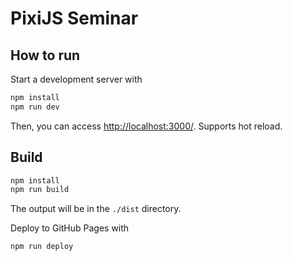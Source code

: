 # PixiJS Seminar

## How to run

Start a development server with

```bash
npm install
npm run dev
```

Then, you can access <http://localhost:3000/>. Supports hot reload.

## Build

```bash
npm install
npm run build
```

The output will be in the `./dist` directory.

Deploy to GitHub Pages with

```bash
npm run deploy
```
